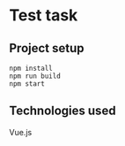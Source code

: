 # Test task

## Project setup
```
npm install
npm run build
npm start
```

## Technologies used

Vue.js
